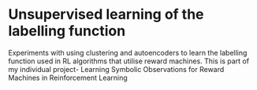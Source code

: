 # Unsupervised learning of the labelling function
Experiments with using clustering and autoencoders to learn the labelling function used in RL algorithms that utilise reward machines. This is part of my individual project- Learning Symbolic Observations for Reward Machines in Reinforcement Learning
